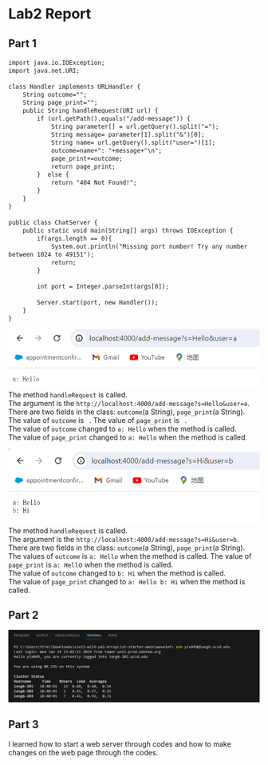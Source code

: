 # Lab2 Report
## Part 1
```
import java.io.IOException;
import java.net.URI;

class Handler implements URLHandler {
    String outcome="";
    String page_print="";
    public String handleRequest(URI url) {
        if (url.getPath().equals("/add-message")) {
            String parameter[] = url.getQuery().split("=");
            String message= parameter[1].split("&")[0];
            String name= url.getQuery().split("user=")[1];
            outcome=name+": "+message+"\n";
            page_print+=outcome;
            return page_print;
        }  else {
            return "404 Not Found!";
        }
    }
}

public class ChatServer {
    public static void main(String[] args) throws IOException {
        if(args.length == 0){
            System.out.println("Missing port number! Try any number between 1024 to 49151");
            return;
        }

        int port = Integer.parseInt(args[0]);

        Server.start(port, new Handler());
    }
}
```
![Image](85430753c456b9abb352794d8a292f5.png)
The method `handleRequest` is called.  
The argument is the `http://localhost:4000/add-message?s=Hello&user=a`.  
There are two fields in the class: `outcome`(a String), `page_print`(a String). The value of `outcome` is ` `. The value of `page_print` is ` `.  
The value of `outcome` changed to `a: Hello` when the method is called.  
The value of `page_print` changed to `a: Hello` when the method is called.

![Image](037ff13b782edd17f57021f8ea1a332.png)
The method `handleRequest` is called.  
The argument is the `http://localhost:4000/add-message?s=Hi&user=b`.  
There are two fields in the class: `outcome`(a String), `page_print`(a String). The values of `outcome` is `a: Hello` when the method is called. The value of `page_print` is `a: Hell`o when the method is called.  
The value of `outcome` changed to `b: Hi` when the method is called.  
The value of `page_print` changed to `a: Hello b: Hi` when the method is called. 
## Part 2
![Image](54d5bfd29eff369e4d02938566f38c0.png)
## Part 3
I learned how to start a web server through codes and how to make changes on the web page through the codes.
